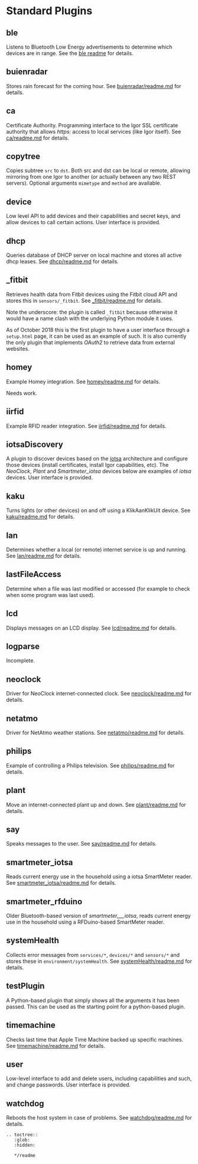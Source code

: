 # Standard Plugins
## ble

Listens to Bluetooth Low Energy advertisements to determine which devices are in range. See the [ble readme](ble/readme.md) for details.

## buienradar

Stores rain forecast for the coming hour. See [buienradar/readme.md](buienradar/readme.md) for details.

## ca

Certificate Authority. Programming interface to the Igor SSL certificate authority that allows _https:_ access to local services (like Igor itself). See [ca/readme.md](ca/readme.md) for details.

## copytree

Copies subtree ```src``` to ```dst```. Both src and dst can be local or remote, allowing mirroring from one Igor to another (or actually between any two REST servers). Optional arguments ```mimetype``` and ```method``` are available.

## device

Low level API to add devices and their capabilities and secret keys, and allow devices to call certain actions. User interface is provided.
## dhcp

Queries database of DHCP server on local machine and stores all active dhcp leases. See [dhcp/readme.md](dhcp/readme.md) for details.

## _fitbit

Retrieves health data from Fitbit devices using the Fitbit cloud API and stores this in ```sensors/_fitbit```. See [_fitbit/readme.md](_fitbit/readme.md) for details.

Note the underscore: the plugin is called `_fitbit` because otherwise it would have a name clash with the underlying Python module it uses.

As of October 2018 this is the first plugin to have a user interface through a `setup.html` page, it can be used as an example of such. It is also currently the only plugin that implements _OAuth2_ to retrieve data from external websites.

## homey

Example Homey integration. See [homey/readme.md](homey/readme.md) for details.

Needs work.

## iirfid

Example RFID reader integration. See [iirfid/readme.md](iirfid/readme.md) for details.

## iotsaDiscovery

A plugin to discover devices based on the [iotsa](https://github.com/dis-git/iotsa) architecture and configure those devices (install certificates, install Igor capabilities, etc). The _NeoClock_, _Plant_ and _Smartmeter\_iotsa_ devices below are examples of _iotsa_ devices.
User interface is provided.

## kaku

Turns lights (or other devices) on and off using a KlikAanKlikUit device. See [kaku/readme.md](kaku/readme.md) for details.

## lan

Determines whether a local (or remote) internet service is up and running.
See [lan/readme.md](lan/readme.md) for details.

## lastFileAccess

Determine when a file was last modified or accessed (for example to check when some program was last used). 

## lcd

Displays messages on an LCD display. See [lcd/readme.md](lcd/readme.md) for details.

## logparse

Incomplete.

## neoclock

Driver for NeoClock internet-connected clock. See [neoclock/readme.md](neoclock/readme.md) for details.

## netatmo

Driver for NetAtmo weather stations. See [netatmo/readme.md](netatmo/readme.md) for details.

## philips

Example of controlling a Philips television. See [philips/readme.md](philips/readme.md) for details.

## plant

Move an internet-connected plant up and down. See [plant/readme.md](plant/readme.md) for details.

## say

Speaks messages to the user. See [say/readme.md](say/readme.md) for details.

## smartmeter_iotsa

Reads current energy use in the household using a iotsa SmartMeter reader. See [smartmeter_iotsa/readme.md](smartmeter_iotsa/readme.md) for details.

## smartmeter_rfduino

Older Bluetooth-based version of _smartmeter___iotsa_, reads current energy use in the household using a RFDuino-based SmartMeter reader.

## systemHealth

Collects error messages from `services/*`, `devices/*` and `sensors/*` and stores these in `environment/systemHealth`. See [systemHealth/readme.md](systemHealth/readme.md) for details.

## testPlugin

A Python-based plugin that simply shows all the arguments it has been passed. This can be used as the starting point for a python-based plugin.

## timemachine

Checks last time that Apple Time Machine backed up specific machines. See [timemachine/readme.md](timemachine/readme.md) for details.

## user

Low-level interface to add and delete users, including capabilities and such, and change passwords. User interface is provided.

## watchdog

Reboots the host system in case of problems. See [watchdog/readme.md](watchdog/readme.md) for details.

```eval_rst
.. toctree::
   :glob:
   :hidden:
   
   */readme

```
